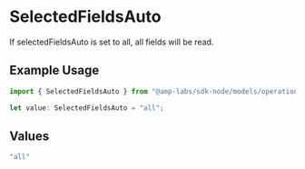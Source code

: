 # SelectedFieldsAuto

If selectedFieldsAuto is set to all, all fields will be read.

## Example Usage

```typescript
import { SelectedFieldsAuto } from "@amp-labs/sdk-node/models/operations";

let value: SelectedFieldsAuto = "all";
```

## Values

```typescript
"all"
```